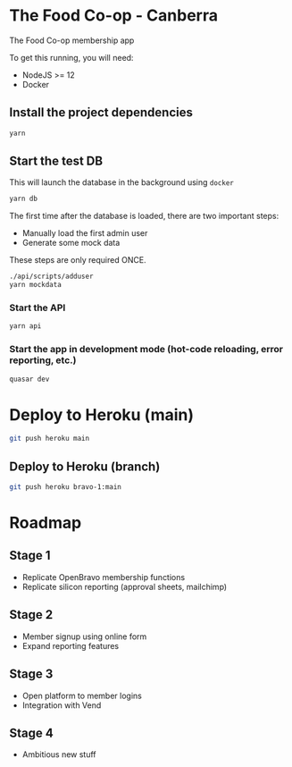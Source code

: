 # The Food Co-op - Canberra

The Food Co-op membership app

To get this running, you will need:
* NodeJS >= 12
* Docker

## Install the project dependencies
```bash
yarn
```

## Start the test DB
This will launch the database in the background using `docker`
```bash
yarn db
```

The first time after the database is loaded, there are two important steps:
* Manually load the first admin user
* Generate some mock data

These steps are only required ONCE.
```bash
./api/scripts/adduser
yarn mockdata
```

### Start the API
```bash
yarn api
```

### Start the app in development mode (hot-code reloading, error reporting, etc.)
```bash
quasar dev
```

# Deploy to Heroku (main)
```bash
git push heroku main
```

## Deploy to Heroku (branch)
```bash
git push heroku bravo-1:main
```

# Roadmap

## Stage 1
* Replicate OpenBravo membership functions
* Replicate silicon reporting (approval sheets, mailchimp)

## Stage 2
* Member signup using online form
* Expand reporting features

## Stage 3
* Open platform to member logins
* Integration with Vend

## Stage 4
* Ambitious new stuff
